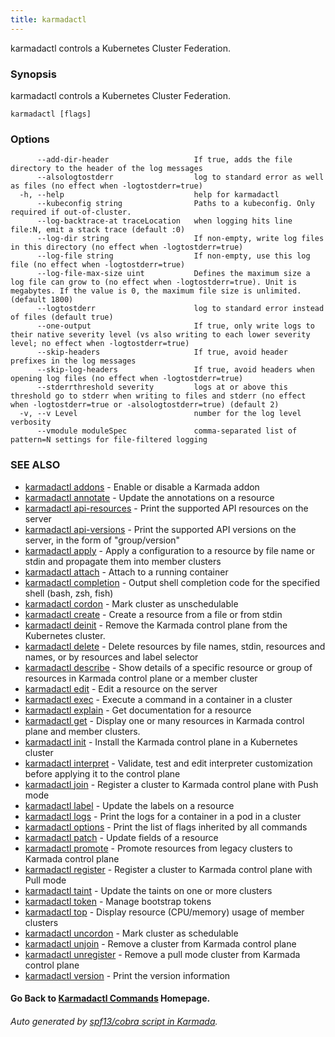 ```yaml
---
title: karmadactl
---
```


karmadactl controls a Kubernetes Cluster Federation.

### Synopsis

karmadactl controls a Kubernetes Cluster Federation.

```
karmadactl [flags]
```

### Options

```
      --add-dir-header                   If true, adds the file directory to the header of the log messages
      --alsologtostderr                  log to standard error as well as files (no effect when -logtostderr=true)
  -h, --help                             help for karmadactl
      --kubeconfig string                Paths to a kubeconfig. Only required if out-of-cluster.
      --log-backtrace-at traceLocation   when logging hits line file:N, emit a stack trace (default :0)
      --log-dir string                   If non-empty, write log files in this directory (no effect when -logtostderr=true)
      --log-file string                  If non-empty, use this log file (no effect when -logtostderr=true)
      --log-file-max-size uint           Defines the maximum size a log file can grow to (no effect when -logtostderr=true). Unit is megabytes. If the value is 0, the maximum file size is unlimited. (default 1800)
      --logtostderr                      log to standard error instead of files (default true)
      --one-output                       If true, only write logs to their native severity level (vs also writing to each lower severity level; no effect when -logtostderr=true)
      --skip-headers                     If true, avoid header prefixes in the log messages
      --skip-log-headers                 If true, avoid headers when opening log files (no effect when -logtostderr=true)
      --stderrthreshold severity         logs at or above this threshold go to stderr when writing to files and stderr (no effect when -logtostderr=true or -alsologtostderr=true) (default 2)
  -v, --v Level                          number for the log level verbosity
      --vmodule moduleSpec               comma-separated list of pattern=N settings for file-filtered logging
```

### SEE ALSO

* [karmadactl addons](karmadactl_addons.md)	 - Enable or disable a Karmada addon
* [karmadactl annotate](karmadactl_annotate.md)	 - Update the annotations on a resource
* [karmadactl api-resources](karmadactl_api-resources.md)	 - Print the supported API resources on the server
* [karmadactl api-versions](karmadactl_api-versions.md)	 - Print the supported API versions on the server, in the form of "group/version"
* [karmadactl apply](karmadactl_apply.md)	 - Apply a configuration to a resource by file name or stdin and propagate them into member clusters
* [karmadactl attach](karmadactl_attach.md)	 - Attach to a running container
* [karmadactl completion](karmadactl_completion.md)	 - Output shell completion code for the specified shell (bash, zsh, fish)
* [karmadactl cordon](karmadactl_cordon.md)	 - Mark cluster as unschedulable
* [karmadactl create](karmadactl_create.md)	 - Create a resource from a file or from stdin
* [karmadactl deinit](karmadactl_deinit.md)	 - Remove the Karmada control plane from the Kubernetes cluster.
* [karmadactl delete](karmadactl_delete.md)	 - Delete resources by file names, stdin, resources and names, or by resources and label selector
* [karmadactl describe](karmadactl_describe.md)	 - Show details of a specific resource or group of resources in Karmada control plane or a member cluster
* [karmadactl edit](karmadactl_edit.md)	 - Edit a resource on the server
* [karmadactl exec](karmadactl_exec.md)	 - Execute a command in a container in a cluster
* [karmadactl explain](karmadactl_explain.md)	 - Get documentation for a resource
* [karmadactl get](karmadactl_get.md)	 - Display one or many resources in Karmada control plane and member clusters.
* [karmadactl init](karmadactl_init.md)	 - Install the Karmada control plane in a Kubernetes cluster
* [karmadactl interpret](karmadactl_interpret.md)	 - Validate, test and edit interpreter customization before applying it to the control plane
* [karmadactl join](karmadactl_join.md)	 - Register a cluster to Karmada control plane with Push mode
* [karmadactl label](karmadactl_label.md)	 - Update the labels on a resource
* [karmadactl logs](karmadactl_logs.md)	 - Print the logs for a container in a pod in a cluster
* [karmadactl options](karmadactl_options.md)	 - Print the list of flags inherited by all commands
* [karmadactl patch](karmadactl_patch.md)	 - Update fields of a resource
* [karmadactl promote](karmadactl_promote.md)	 - Promote resources from legacy clusters to Karmada control plane
* [karmadactl register](karmadactl_register.md)	 - Register a cluster to Karmada control plane with Pull mode
* [karmadactl taint](karmadactl_taint.md)	 - Update the taints on one or more clusters
* [karmadactl token](karmadactl_token.md)	 - Manage bootstrap tokens
* [karmadactl top](karmadactl_top.md)	 - Display resource (CPU/memory) usage of member clusters
* [karmadactl uncordon](karmadactl_uncordon.md)	 - Mark cluster as schedulable
* [karmadactl unjoin](karmadactl_unjoin.md)	 - Remove a cluster from Karmada control plane
* [karmadactl unregister](karmadactl_unregister.md)	 - Remove a pull mode cluster from Karmada control plane
* [karmadactl version](karmadactl_version.md)	 - Print the version information

#### Go Back to [Karmadactl Commands](karmadactl_index.md) Homepage.


###### Auto generated by [spf13/cobra script in Karmada](https://github.com/karmada-io/karmada/tree/master/hack/tools/genkarmadactldocs).